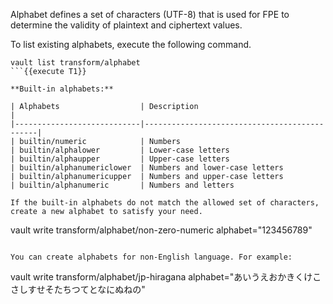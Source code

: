 Alphabet defines a set of characters (UTF-8) that is used for FPE to determine the validity of plaintext and ciphertext values.

To list existing alphabets, execute the following command.

```
vault list transform/alphabet
```{{execute T1}}

**Built-in alphabets:**

| Alphabets                  | Description                                  |
|----------------------------|----------------------------------------------|
| builtin/numeric            | Numbers
| builtin/alphalower         | Lower-case letters
| builtin/alphaupper         | Upper-case letters
| builtin/alphanumericlower  | Numbers and lower-case letters
| builtin/alphanumericupper  | Numbers and upper-case letters
| builtin/alphanumeric       | Numbers and letters

If the built-in alphabets do not match the allowed set of characters, create a new alphabet to satisfy your need.

```
vault write transform/alphabet/non-zero-numeric alphabet="123456789"
```{{execute T1}}

You can create alphabets for non-English language. For example:

```
vault write transform/alphabet/jp-hiragana alphabet="あいうえおかきくけこさしすせそたちつてとなにぬねの"
```{{execute T1}}

